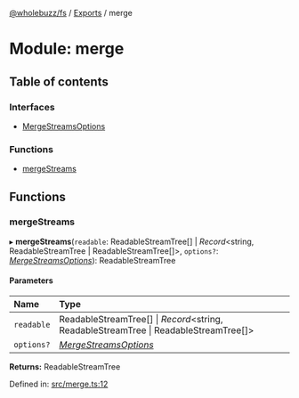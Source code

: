 [@wholebuzz/fs](../README.md) / [Exports](../modules.md) / merge

# Module: merge

## Table of contents

### Interfaces

- [MergeStreamsOptions](../interfaces/merge.mergestreamsoptions.md)

### Functions

- [mergeStreams](merge.md#mergestreams)

## Functions

### mergeStreams

▸ **mergeStreams**(`readable`: ReadableStreamTree[] \| *Record*<string, ReadableStreamTree \| ReadableStreamTree[]\>, `options?`: [*MergeStreamsOptions*](../interfaces/merge.mergestreamsoptions.md)): ReadableStreamTree

#### Parameters

| Name | Type |
| :------ | :------ |
| `readable` | ReadableStreamTree[] \| *Record*<string, ReadableStreamTree \| ReadableStreamTree[]\> |
| `options?` | [*MergeStreamsOptions*](../interfaces/merge.mergestreamsoptions.md) |

**Returns:** ReadableStreamTree

Defined in: [src/merge.ts:12](https://github.com/wholebuzz/fs/blob/master/src/merge.ts#L12)

